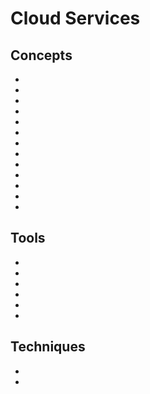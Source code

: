 # Cloud Services

## Concepts

* [](what-is-infrastructure-as-code-iac-and-its-benefits)
* [](cloudformation-is-the-key-to-quick-aws-development-environments)
* [](find-out-which-cloud-model-fits-for-your-security-concerns)
* [](improve-your-clouds-resilience-with-business-impact-analysis)
* [](efficiency-meets-flexibility-with-cloud-computing)
* [](hybrid-cloud)
* [](what-is-a-private-cloud)
* [](what-is-a-public-cloud)
* [](basic-components-of-a-secure-network-architecture-in-the-cloud)
* [](raid-and-data-dispersion-for-secure-cloud-storage)
* [](track-your-configurations-with-a-version-control-system-vcs)
* [](infrastructure-as-a-service-iaas)
* [](shared-security-responsibilities-in-aws-easing-your-administrative-strain)

## Tools
* [](aws-five-pillars-of-a-well-architected-framework)
* [](a-look-into-aws-data-center-security-procedures)
* [](platform-as-a-service-paas)
* [](security-as-a-service-secaas)
* [](software-as-a-service-saas)
* [](docker-the-easy-way-to-manage-containers-and-run-code-in-any-configuration)

## Techniques

* [](deploy-your-first-project-on-terraform-with-basic-hcl)
* [](custom-security-groups-on-aws-regulate-traffic-and-keep-your-resources-safe)